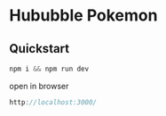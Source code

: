 # Hububble Pokemon

## Quickstart

```jsx
npm i && npm run dev
```

open in browser

```jsx
http://localhost:3000/
```
